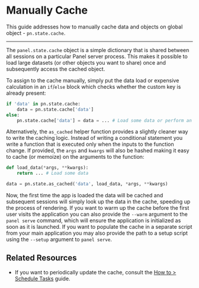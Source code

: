 # Manually Cache

This guide addresses how to manually cache data and objects on global object - `pn.state.cache`.

---

The `panel.state.cache` object is a simple dictionary that is shared between all sessions on a particular Panel server process. This makes it possible to load large datasets (or other objects you want to share) once and subsequently access the cached object.

To assign to the cache manually, simply put the data load or expensive calculation in an `if`/`else` block which checks whether the custom key is already present:

```python
if 'data' in pn.state.cache:
    data = pn.state.cache['data']
else:
    pn.state.cache['data'] = data = ... # Load some data or perform an expensive computation
```

Alternatively, the `as_cached` helper function provides a slightly cleaner way to write the caching logic. Instead of writing a conditional statement you write a function that is executed only when the inputs to the function change. If provided, the `args` and `kwargs` will also be hashed making it easy to cache (or memoize) on the arguments to the function:

```python
def load_data(*args, **kwargs):
    return ... # Load some data

data = pn.state.as_cached('data', load_data, *args, **kwargs)
```

Now, the first time the app is loaded the data will be cached and subsequent sessions will simply look up the data in the cache, speeding up the process of rendering. If you want to warm up the cache before the first user visits the application you can also provide the `--warm` argument to the `panel serve` command, which will ensure the application is initialized as soon as it is launched. If you want to populate the cache in a separate script from your main application you may also provide the path to a setup script using the `--setup` argument to `panel serve`.

## Related Resources
- If you want to periodically update the cache, consult the [How to > Schedule Tasks](../callbacks/schedule) guide.
